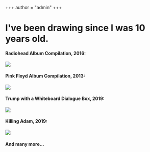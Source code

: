 +++
author = "admin"
+++

# I've been drawing since I was 10 years old.

#### Radiohead Album Compilation, 2016:

![](/img/radiohead.jpg)


#### Pink Floyd Album Compilation, 2013:

![](/img/pinkfloyd.jpg)

#### Trump with a Whiteboard Dialogue Box, 2019:

![](/img/trump.jpg)

#### Killing Adam, 2019:

![](/img/logic.jpg)

#### And many more...

